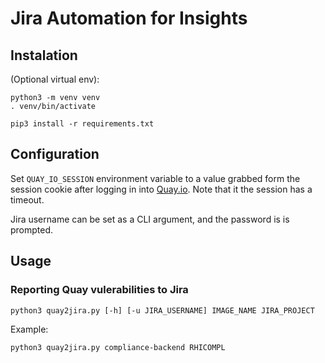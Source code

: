 # Jira Automation for Insights

## Instalation

(Optional virtual env):
```
python3 -m venv venv
. venv/bin/activate
```

```
pip3 install -r requirements.txt
```

## Configuration

Set `QUAY_IO_SESSION` environment variable to a value grabbed form the session cookie after logging in into [Quay.io](https://quay.io).  Note that it the session has a timeout.

Jira username can be set as a CLI argument, and the password is is prompted.

## Usage

### Reporting Quay vulerabilities to Jira

```
python3 quay2jira.py [-h] [-u JIRA_USERNAME] IMAGE_NAME JIRA_PROJECT
```

Example:

```
python3 quay2jira.py compliance-backend RHICOMPL
```
